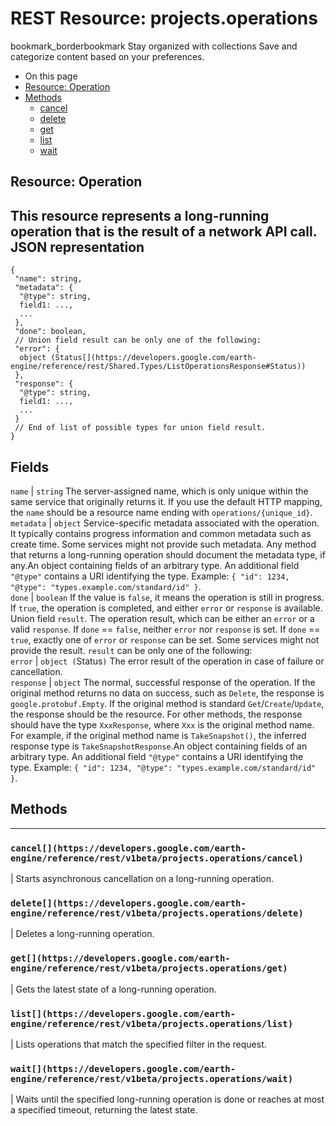  
#  REST Resource: projects.operations 
bookmark_borderbookmark Stay organized with collections  Save and categorize content based on your preferences.
  * On this page
  * [Resource: Operation](https://developers.google.com/earth-engine/reference/rest/v1beta/projects.operations#resource:-operation)
  * [Methods](https://developers.google.com/earth-engine/reference/rest/v1beta/projects.operations#methods)
    * [cancel](https://developers.google.com/earth-engine/reference/rest/v1beta/projects.operations#cancel)
    * [delete](https://developers.google.com/earth-engine/reference/rest/v1beta/projects.operations#delete)
    * [get](https://developers.google.com/earth-engine/reference/rest/v1beta/projects.operations#get)
    * [list](https://developers.google.com/earth-engine/reference/rest/v1beta/projects.operations#list)
    * [wait](https://developers.google.com/earth-engine/reference/rest/v1beta/projects.operations#wait)


## Resource: Operation
This resource represents a long-running operation that is the result of a network API call.
JSON representation  
---  
```
{
 "name": string,
 "metadata": {
  "@type": string,
  field1: ...,
  ...
 },
 "done": boolean,
 // Union field result can be only one of the following:
 "error": {
  object (Status[](https://developers.google.com/earth-engine/reference/rest/Shared.Types/ListOperationsResponse#Status))
 },
 "response": {
  "@type": string,
  field1: ...,
  ...
 }
 // End of list of possible types for union field result.
}
```
  
Fields  
---  
`name` |  `string` The server-assigned name, which is only unique within the same service that originally returns it. If you use the default HTTP mapping, the `name` should be a resource name ending with `operations/{unique_id}`.  
`metadata` |  `object` Service-specific metadata associated with the operation. It typically contains progress information and common metadata such as create time. Some services might not provide such metadata. Any method that returns a long-running operation should document the metadata type, if any.An object containing fields of an arbitrary type. An additional field `"@type"` contains a URI identifying the type. Example: `{ "id": 1234, "@type": "types.example.com/standard/id" }`.  
`done` |  `boolean` If the value is `false`, it means the operation is still in progress. If `true`, the operation is completed, and either `error` or `response` is available.  
Union field `result`. The operation result, which can be either an `error` or a valid `response`. If `done` == `false`, neither `error` nor `response` is set. If `done` == `true`, exactly one of `error` or `response` can be set. Some services might not provide the result. `result` can be only one of the following:  
`error` |  `object (`Status[](https://developers.google.com/earth-engine/reference/rest/Shared.Types/ListOperationsResponse#Status)`)` The error result of the operation in case of failure or cancellation.  
`response` |  `object` The normal, successful response of the operation. If the original method returns no data on success, such as `Delete`, the response is `google.protobuf.Empty`. If the original method is standard `Get`/`Create`/`Update`, the response should be the resource. For other methods, the response should have the type `XxxResponse`, where `Xxx` is the original method name. For example, if the original method name is `TakeSnapshot()`, the inferred response type is `TakeSnapshotResponse`.An object containing fields of an arbitrary type. An additional field `"@type"` contains a URI identifying the type. Example: `{ "id": 1234, "@type": "types.example.com/standard/id" }`.  
## Methods  
---  
### `cancel[](https://developers.google.com/earth-engine/reference/rest/v1beta/projects.operations/cancel)`
|  Starts asynchronous cancellation on a long-running operation.  
### `delete[](https://developers.google.com/earth-engine/reference/rest/v1beta/projects.operations/delete)`
|  Deletes a long-running operation.  
### `get[](https://developers.google.com/earth-engine/reference/rest/v1beta/projects.operations/get)`
|  Gets the latest state of a long-running operation.  
### `list[](https://developers.google.com/earth-engine/reference/rest/v1beta/projects.operations/list)`
|  Lists operations that match the specified filter in the request.  
### `wait[](https://developers.google.com/earth-engine/reference/rest/v1beta/projects.operations/wait)`
|  Waits until the specified long-running operation is done or reaches at most a specified timeout, returning the latest state.  
